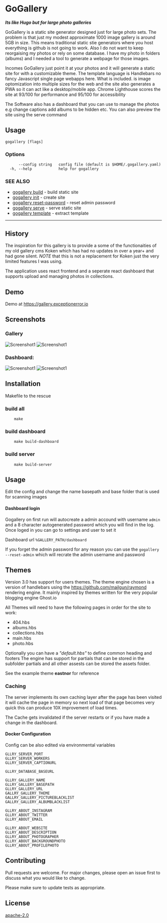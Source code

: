 # GoGallery
***Its like Hugo but for large photo galleries***

GoGallery is a static site generator designed just for large photo sets. 
The problem is that just my modest approximate 1000 image gallery is around 5GB in size. This means traditional static stie generators where you host everything is github is not going to work. Also I do not want to keep reorgaising my photos or rely on some database. I have my photo in folders (albums) and I needed a tool to generate a webpage for those images.

Incomes GoGallery just point it at your photos and it will generate a static site for with a  customizable theme. The template language is Handlebars no fancy Javascript single page webapps here. What is included. is image optomization into multiple sizes for the web and the site also generates a PWA so it can act like a desktop/mobile app. Chrome Lighthouse scores the site at 93/100 for performance and 95/100 for accessibility

The Software also has a dashboard that you can use to manage the photos e.g change captions add albums to be hidden etc. You can also preview the site using the serve command 


## Usage

```
gogallery [flags]
```

### Options

```
      --config string   config file (default is $HOME/.gogallery.yaml)
  -h, --help            help for gogallery
```

### SEE ALSO

* [gogallery build](docs/gogallery_build.md)	 - build static site
* [gogallery init](docs/gogallery_init.md)	 - create site
* [gogallery reset-password](docs/gogallery_reset-password.md)	 - reset admin password
* [gogallery serve](docs/gogallery_serve.md)	 - serve static site
* [gogallery template](docs/gogallery_template.md)	 - extract template

---

## History

 The inspiration for this gallery is to provide a some of the functionaities of my old gallery cms Koken which has had no updates in over a year+ and had gone silent. *NOTE* that this is not a replacement for Koken just the very limited features I was using. 

The application uses react frontend and a seperate react dashboard that supports upload and managing photos in collections. 


## Demo


Demo at https://gallery.exceptionerror.io 

## Screenshots

### Gallery
![Screenshot1](/docs/img1.jpg?raw=true "Gallery Image")
![Screenshot1](/docs/img2.jpg?raw=true "Gallery Image")

### Dashboard:

![Screenshot1](/docs/dashboard1.jpg?raw=true "Gallery Image")
![Screenshot1](/docs/dashboard2.png?raw=true "Gallery Image")


## Installation
Makefile to the rescue

### build all
```
    make
```

### build dashboard
```
    make build-dashboard
```
### build server
```
    make build-server
```


## Usage

Edit the config and change the name basepath and base folder that is used for scanning images

#### Dashboard login
Gogallery on first run will autocreate a admin accound with username `admin` and a 8 character autogenerated password which you will find in the log. Once loged in you can go to settings and user to set it

Dashboard url `%GALLERY_PATH/dashboard`

If you forget the admin password for any reason you can use the `gogallery --reset-admin` which will recrate the admin username and password


## Themes

Version 3.0 has support for users themes. The theme engine chosen is a version of handlebars  using the  https://github.com/mailgun/raymond rendering engine. It mainly inspired by themes written for the very popular blogging engine Ghost.io
 
All Themes will need to have the following pages in order for the site to work:
 - 404.hbs  
 - albums.hbs 
 - collections.hbs    
 - main.hbs 
 - photo.hbs

Optionally you can have a  *"default.hbs"* to define common heading and footers 
The engine has support for partials that can be stored in the subfolder partials and all other assests can be stored the assets folder. 

See the example theme **eastnor** for reference

### Caching 

The server implements its own caching layer after the page has been visited it will cache the page in memory so next load of that page becomes very quick this can produce 10X improvement of load times. 

The Cache gets invalidated if the server restarts or if you have made a change in the dashboard. 


#### Docker Configuration 
Config can be also edited via environmental variables
 

```
GLLRY_SERVER_PORT
GLLRY_SERVER_WORKERS
GLLRY_SERVER_CAPTIONURL

GLLRY_DATABASE_BASEURL

GLLRY_GALLERY_NAME
GLLRY_GALLERY_BASEPATH
GLLRY_GALLERY_URL
GALLRY_GALLERY_THEME
GALLRY_GALLERY_PICTUREBLACKLIST
GALLRY_GALLERY_ALBUMBLACKLIST

GLLRY_ABOUT_INSTAGRAM
GLLRY_ABOUT_TWITTER
GLLRY_ABOUT_EMAIL

GLLRY_ABOUT_WEBSITE
GLLRY_ABOUT_DESCRIPTION
GLLRY_ABOUT_PHOTOGRAPHER
GLLRY_ABOUT_BACKGROUNDPHOTO
GLLRY_ABOUT_PROFILEPHOTO

```

## Contributing
Pull requests are welcome. For major changes, please open an issue first to discuss what you would like to change.

Please make sure to update tests as appropriate.

## License
[apache-2.0](https://choosealicense.com/licenses/apache-2.0)
